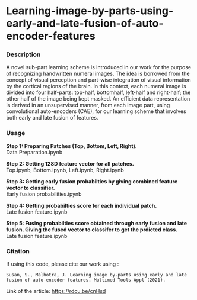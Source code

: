 # Learning-image-by-parts-using-early-and-late-fusion-of-auto-encoder-features

### Description
A novel sub-part learning scheme is introduced in our work for the purpose of recognizing handwritten numeral images. The idea is borrowed from the concept of visual
perception and part-wise integration of visual information by the cortical regions of the brain. In this context, each numeral image is divided into four half-parts: top-half, bottomhalf, left-half and right-half; the other half of the image being kept masked. An efficient data representation is derived in an unsupervised manner, from each image part, using convolutional auto-encoders (CAE), for our learning scheme that involves both early and late fusion of features.

### Usage
**Step 1: Preparing Patches (Top, Bottom, Left, Right).**<br />
Data Preparation.ipynb

**Step 2: Getting 128D feature vector for all patches.**<br />
Top.ipynb, Bottom.ipynb, Left.ipynb, Right.ipynb 

**Step 3: Getting early fusion probabilties by giving combined feature vector to classifier.**<br /> 
Early fusion probabilities.ipynb

**Step 4: Getting probabilties score for each individual patch.** <br />
Late fusion feature.ipynb 

**Step 5: Fusing probabilties score obtained through early fusion and late fusion. Giving the fused vector to classifer to get the prdicted class.** <br />
Late fusion feature.ipynb

### Citation
If using this code, please cite our work using :

	Susan, S., Malhotra, J. Learning image by-parts using early and late fusion of auto-encoder features. Multimed Tools Appl (2021).
Link of the article: https://rdcu.be/cnHsd
